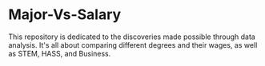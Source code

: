 # Major-Vs-Salary
This repository is dedicated to the discoveries made possible through data analysis. It's all about comparing different degrees and their wages, as well as STEM, HASS, and Business.

